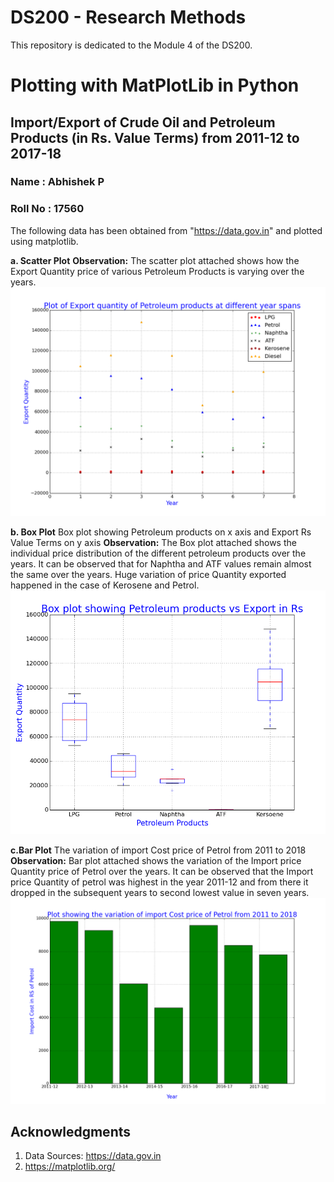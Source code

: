 
# DS200 - Research Methods

This repository is dedicated to the Module 4 of the DS200.


# Plotting with MatPlotLib in Python
## Import/Export of Crude Oil and Petroleum Products (in Rs. Value Terms) from 2011-12 to 2017-18
### Name : Abhishek P
### Roll No :  17560


The following data has been obtained from "https://data.gov.in" and plotted using matplotlib. 

**a. Scatter Plot** 
**Observation:** The scatter plot attached shows how the Export Quantity price of various Petroleum Products is varying over the years.
![Scatter plot)](images/figure_1.png)

**b. Box Plot**
Box plot showing Petroleum products on x axis and Export Rs Value Terms on y axis
**Observation:** The Box plot attached shows the individual price distribution of the different petroleum products over the years. It can be observed that for Naphtha and ATF values remain almost the same over the years. Huge variation of price Quantity exported happened in the case of Kerosene and Petrol.
![Box plot)](images/figure_2.png)

**c.Bar Plot**
The variation of import Cost price of Petrol from 2011 to 2018 
**Observation:** Bar plot attached shows the variation of the Import price Quantity price of Petrol over the years. It can be observed that the Import price Quantity of petrol was highest in the year 2011-12 and from there it dropped in the subsequent years to second lowest value in seven years.
![Bar plot)](images/figure_3.png)

## Acknowledgments

1. Data Sources: <https://data.gov.in>
2. https://matplotlib.org/

